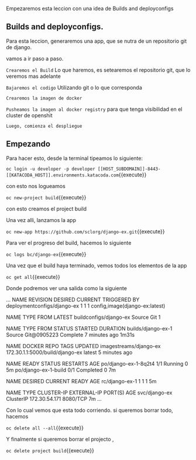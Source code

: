 Empezaremos esta leccion con una idea de Builds and deployconfigs
## Builds and deployconfigs.

Para esta leccion, generaremos una app, que se nutra de un repositorio git de django.

vamos a ir paso a paso.

``Crearemos el Build`` Lo que haremos, es setearemos el repositorio git, que lo veremos mas adelante

``Bajaremos el codigo`` Utilizando git o lo que corresponda

``Crearemos la imagen de docker``

``Pusheamos la imagen al docker registry`` para que tenga visibilidad en el cluster de openshit

``Luego, comienza el despliegue`` 

## Empezando
Para hacer esto, desde la terminal tipeamos lo siguiente:


``oc login -u developer -p developer [[HOST_SUBDOMAIN]]-8443-[[KATACODA_HOST]].environments.katacoda.com``{{execute}}

con esto nos logueamos 

``oc new-project build``{{execute}}

con esto creamos el project build

Una vez alli, lanzamos la app

``oc new-app https://github.com/sclorg/django-ex.git``{{execute}}

Para ver el progreso del build, hacemos lo siguiente

``oc logs bc/django-ex``{{execute}}

Una vez que el build haya terminado, vemos todos los elementos de la app

``oc get all``{{execute}}

Donde podremos ver una salida como la siguiente

... 
NAME                          REVISION   DESIRED   CURRENT   TRIGGERED BY
deploymentconfigs/django-ex   1          1         1         config,image(django-ex:latest)

NAME                     TYPE      FROM      LATEST
buildconfigs/django-ex   Source    Git       1

NAME                 TYPE      FROM          STATUS     STARTED         DURATION
builds/django-ex-1   Source    Git@0905223   Complete   7 minutes ago   1m31s

NAME                     DOCKER REPO                       TAGS      UPDATED
imagestreams/django-ex   172.30.1.1:5000/build/django-ex   latest    5 minutes ago

NAME                   READY     STATUS      RESTARTS   AGE
po/django-ex-1-8q2t4   1/1       Running     0          5m
po/django-ex-1-build   0/1       Completed   0          7m

NAME             DESIRED   CURRENT   READY     AGE
rc/django-ex-1   1         1         1         5m

NAME            TYPE        CLUSTER-IP      EXTERNAL-IP   PORT(S)    AGE
svc/django-ex   ClusterIP   172.30.54.171   <none>        8080/TCP   7m
...

Con lo cual vemos que esta todo corriendo. si queremos borrar todo, hacemos 

``oc delete all --all``{{execute}}

Y finalmente si queremos borrar el projecto ,

``oc delete project build``{{execute}}


